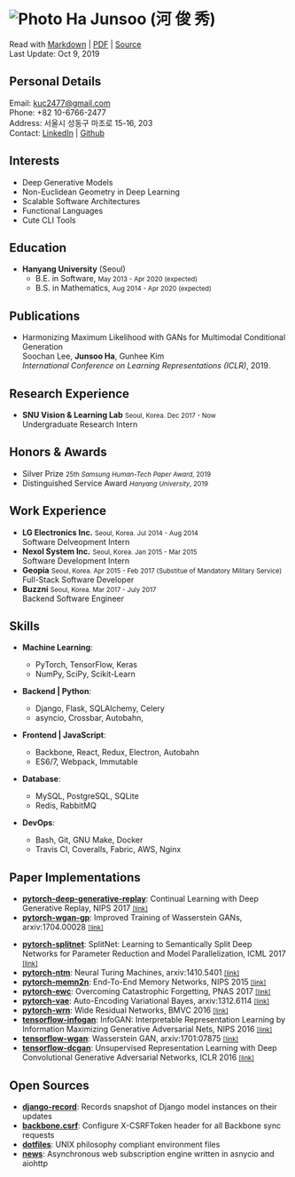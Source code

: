 ![Photo](https://en.gravatar.com/userimage/88915015/2c6d5786d2b480927676688336d80102.jpg?size=110) Ha Junsoo (河 俊 秀)  
=======================================================================================================================

Read with [Markdown](https://raw.github.com/kuc2477/resume/gh-pages/index.md) | [PDF](https://raw.github.com/kuc2477/resume/gh-pages/index.pdf) | [Source](http://github.com/kuc2477/resume)  
Last Update: Oct 9, 2019



Personal Details
---------------
Email:      kuc2477@gmail.com   
Phone:      +82 10-6766-2477  
Address:    서울시 성동구 마조로 15-16, 203  
Contact:    [LinkedIn](https://www.linkedin.com/in/junsoo-ha-769a89bb?trk=hp-identity-name) | [Github](https://github.com/kuc2477)



Interests
---------
- Deep Generative Models
- Non-Euclidean Geometry in Deep Learning
- Scalable Software Architectures
- Functional Languages
- Cute CLI Tools



Education
---------

* **Hanyang University** (Seoul)  
    - B.E. in Software, <small>May 2013 - Apr 2020 (expected)</small>  
    - B.S. in Mathematics, <small>Aug 2014 - Apr 2020 (expected)</small>  



Publications
------------
- Harmonizing Maximum Likelihood with GANs for Multimodal Conditional Generation  
    Soochan Lee, **Junsoo Ha**, Gunhee Kim  
    *International Conference on Learning Representations (ICLR)*, 2019.


Research Experience
-------------------
* **SNU Vision & Learning Lab** <small>Seoul, Korea. Dec 2017 - Now</small>  
    Undergraduate Research Intern


Honors & Awards
---------------
- Silver Prize <small>25th *Samsung Human-Tech Paper Award*, 2019</small>
- Distinguished Service Award <small>*Hanyang University*, 2019</small>


Work Experience
---------------

* **LG Electronics Inc.** <small>Seoul, Korea. Jul 2014 - Aug 2014</small>  
    Software Delveopment Intern
* **Nexol System Inc.** <small>Seoul, Korea. Jan 2015 - Mar 2015</small>  
    Software Development Intern
* **Geopia** <small>Seoul, Korea. Apr 2015 - Feb 2017 (Substitue of Mandatory Military Service)</small>  
    Full-Stack Software Developer
* **Buzzni** <small>Seoul, Korea. Mar 2017 - July 2017</small>   
    Backend Software Engineer



Skills
------
* **Machine Learning**: 
    * PyTorch, TensorFlow, Keras
    * NumPy, SciPy, Scikit-Learn


* **Backend | Python**: 
    * Django, Flask, SQLAlchemy, Celery
    * asyncio, Crossbar, Autobahn, 


* **Frontend | JavaScript**: 
    * Backbone, React, Redux, Electron, Autobahn
    * ES6/7, Webpack, Immutable


* **Database**: 
    * MySQL, PostgreSQL, SQLite
    * Redis, RabbitMQ


* **DevOps**:
    * Bash, Git, GNU Make, Docker
    * Travis CI, Coveralls, Fabric, AWS, Nginx



Paper Implementations
---------------------
- **[pytorch-deep-generative-replay](https://github.com/kuc2477/pytorch-deep-generative-replay)**: Continual Learning with Deep Generative Replay, NIPS 2017 [<small>[link]</small>](https://arxiv.org/abs/1705.08690)
- **[pytorch-wgan-gp](https://github.com/kuc2477/pytorch-wgan-gp)**: Improved Training of Wasserstein GANs, arxiv:1704.00028 [<small>[link]</small>](https://arxiv.org/abs/1704.00028)
* **[pytorch-splitnet](https://github.com/kuc2477/pytorch-splitnet)**: SplitNet: Learning to Semantically Split Deep Networks for Parameter Reduction and Model Parallelization, ICML 2017 [<small>[link]</small>](http://proceedings.mlr.press/v70/kim17b/kim17b.pdf)
* **[pytorch-ntm](https://github.com/kuc2477/pytorch-ntm)**: Neural Turing Machines, arxiv:1410.5401 [<small>[link]</small>](https://arxiv.org/abs/1410.5401)
* **[pytorch-memn2n](https://github.com/kuc2477/pytorch-memn2n)**: End-To-End Memory Networks, NIPS 2015 [<small>[link]</small>](https://papers.nips.cc/paper/5846-end-to-end-memory-networks.pdf)
* **[pytorch-ewc](https://github.com/kuc2477/pytorch-ewc)**: Overcoming Catastrophic Forgetting, PNAS 2017 [<small>[link]</small>](https://arxiv.org/abs/1612.00796)
* **[pytorch-vae](https://github.com/kuc2477/pytorch-vae)**: Auto-Encoding Variational Bayes, arxiv:1312.6114 [<small>[link]</small>](https://arxiv.org/abs/1312.6114)
* **[pytorch-wrn](https://github.com/kuc2477/pytorch-wrn)**: Wide Residual Networks, BMVC 2016 [<small>[link]</small>](http://www.bmva.org/bmvc/2016/papers/paper087/abstract087.pdf)
* **[tensorflow-infogan](https://github.com/kuc2477/tensorflow-infogan)**: InfoGAN: Interpretable Representation Learning by Information Maximizing Generative Adversarial Nets, NIPS 2016 [<small>[link]</small>](https://papers.nips.cc/paper/6399-infogan-interpretable-representation-learning-by-information-maximizing-generative-adversarial-nets)
* **[tensorflow-wgan](https://github.com/kuc2477/tensorflow-wgan)**: Wasserstein GAN, arxiv:1701:07875 [<small>[link]</small>](https://arxiv.org/abs/1701.07875)
* **[tensorflow-dcgan](https://github.com/kuc2477/tensorflow-dcgan)**: Unsupervised Representation Learning with Deep Convolutional Generative Adversarial Networks, ICLR 2016 [<small>[link]</small>](https://arxiv.org/abs/1511.06434)


Open Sources
------------
* **[django-record](https://github.com/kuc2477/django-record)**: Records snapshot of Django model instances on their updates
* **[backbone.csrf](https://github.com/kuc2477/backbone.csrf)**: Configure X-CSRFToken header for all Backbone sync requests
* **[dotfiles](https://github.com/kuc2477/dotfiles)**: UNIX philosophy compliant environment files
* **[news](https://github.com/kuc2477/news)**: Asynchronous web subscription engine written in asnycio and aiohttp
